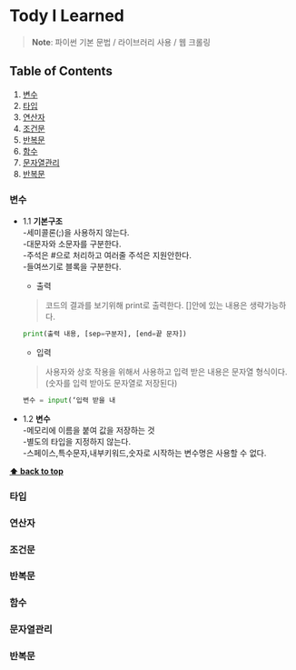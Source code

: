 # Tody I Learned

> **Note**: 파이썬 기본 문법 / 라이브러리 사용 / 웹 크롤링


## Table of Contents

  1. [변수](#변수)
  1. [타입](#타입)
  1. [연산자](#연산자)
  1. [조건문](#조건문)
  1. [반복문](#반복문)
  1. [함수](#함수)
  1. [문자열관리](#문자열관리)
  1. [반복문](#반복문)  


### 변수
  - 1.1 **기본구조**\
    -세미콜론(;)을 사용하지 않는다.\
    -대문자와 소문자를 구분한다.\
    -주석은 #으로 처리하고 여러줄 주석은 지원안한다.\
    -들여쓰기로 블록을 구분한다.

    - 출력
    >  코드의 결과를 보기위해 print로 출력한다. []안에 있는 내용은 생략가능하다.

    ```python
    print(출력 내용, [sep=구분자], [end=끝 문자])
    ```
  
    - 입력
    > 사용자와 상호 작용을 위해서 사용하고 입력 받은 내용은 문자열 형식이다.(숫자를 입력 받아도 문자열로 저장된다)
    
    ```python
    변수 = input(‘입력 받을 내
    ```
    
  - 1.2 **변수**\
    -메모리에 이름을 붙여 값을 저장하는 것\
    -별도의 타입을 지정하지 않는다.\
    -스페이스,특수문자,내부키워드,숫자로 시작하는 변수명은 사용할 수 없다.

**[⬆ back to top](#table-of-contents)**

### 타입

### 연산자
### 조건문
### 반복문
### 함수
### 문자열관리
### 반복문


